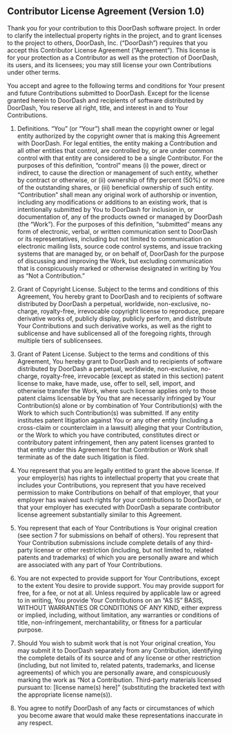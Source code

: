 Contributor License Agreement (Version 1.0)
--------
Thank you for your contribution to this DoorDash software project. In order to clarify the intellectual property rights in the project, and to grant licenses to the project to others, DoorDash, Inc. (“DoorDash”) requires that you accept this Contributor License Agreement (“Agreement”). This license is for your protection as a Contributor as well as the protection of DoorDash, its users, and its licensees; you may still license your own Contributions under other terms. 

You accept and agree to the following terms and conditions for Your present and future Contributions submitted to DoorDash. Except for the license granted herein to DoorDash and recipients of software distributed by DoorDash, You reserve all right, title, and interest in and to Your Contributions.

1.  Definitions. “You” (or “Your”) shall mean the copyright owner or legal entity authorized by the copyright owner that is making this Agreement with DoorDash. For legal entities, the entity making a Contribution and all other entities that control, are controlled by, or are under common control with that entity are considered to be a single Contributor. For the purposes of this definition, “control” means (i) the power, direct or indirect, to cause the direction or management of such entity, whether by contract or otherwise, or (ii) ownership of fifty percent (50%) or more of the outstanding shares, or (iii) beneficial ownership of such entity. “Contribution” shall mean any original work of authorship or invention, including any modifications or additions to an existing work, that is intentionally submitted by You to DoorDash for inclusion in, or documentation of, any of the products owned or managed by DoorDash (the “Work”). For the purposes of this definition, “submitted” means any form of electronic, verbal, or written communication sent to DoorDash or its representatives, including but not limited to communication on electronic mailing lists, source code control systems, and issue tracking systems that are managed by, or on behalf of, DoorDash for the purpose of discussing and improving the Work, but excluding communication that is conspicuously marked or otherwise designated in writing by You as “Not a Contribution.”

2. Grant of Copyright License. Subject to the terms and conditions of this Agreement, You hereby grant to DoorDash and to recipients of software distributed by DoorDash a perpetual, worldwide, non-exclusive, no-charge, royalty-free, irrevocable copyright license to reproduce, prepare derivative works of, publicly display, publicly perform, and distribute Your Contributions and such derivative works, as well as the right to sublicense and have sublicensed all of the foregoing rights, through multiple tiers of sublicensees.

3. Grant of Patent License. Subject to the terms and conditions of this Agreement, You hereby grant to DoorDash and to recipients of software distributed by DoorDash a perpetual, worldwide, non-exclusive, no-charge, royalty-free, irrevocable (except as stated in this section) patent license to make, have made, use, offer to sell, sell, import, and otherwise transfer the Work, where such license applies only to those patent claims licensable by You that are necessarily infringed by Your Contribution(s) alone or by combination of Your Contribution(s) with the Work to which such Contribution(s) was submitted. If any entity institutes patent litigation against You or any other entity (including a cross-claim or counterclaim in a lawsuit) alleging that your Contribution, or the Work to which you have contributed, constitutes direct or contributory patent infringement, then any patent licenses granted to that entity under this Agreement for that Contribution or Work shall terminate as of the date such litigation is filed.

4. You represent that you are legally entitled to grant the above license. If your employer(s) has rights to intellectual property that you create that includes your Contributions, you represent that you have received permission to make Contributions on behalf of that employer, that your employer has waived such rights for your contributions to DoorDash, or that your employer has executed with DoorDash a separate contributor license agreement substantially similar to this Agreement.

5. You represent that each of Your Contributions is Your original creation (see section 7 for submissions on behalf of others). You represent that Your Contribution submissions include complete details of any third-party license or other restriction (including, but not limited to, related patents and trademarks) of which you are personally aware and which are associated with any part of Your Contributions.

6. You are not expected to provide support for Your Contributions, except to the extent You desire to provide support. You may provide support for free, for a fee, or not at all. Unless required by applicable law or agreed to in writing, You provide Your Contributions on an “AS IS” BASIS, WITHOUT WARRANTIES OR CONDITIONS OF ANY KIND, either express or implied, including, without limitation, any warranties or conditions of title, non-infringement, merchantability, or fitness for a particular purpose.

7. Should You wish to submit work that is not Your original creation, You may submit it to DoorDash separately from any Contribution, identifying the complete details of its source and of any license or other restriction (including, but not limited to, related patents, trademarks, and license agreements) of which you are personally aware, and conspicuously marking the work as “Not a Contribution. Third-party materials licensed pursuant to: [license name(s) here]” (substituting the bracketed text with the appropriate license name(s)).

8. You agree to notify DoorDash of any facts or circumstances of which you become aware that would make these representations inaccurate in any respect.
